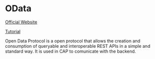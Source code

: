 # OData

[Official Website](https://www.odata.org/)

[Tutorial](https://www.odata.org/getting-started/)

Open Data Protocol is a open protocol that allows the creation and consumption of queryable and interoperable REST APIs in a simple and standard way. It is used in CAP to comunicate with the backend.
